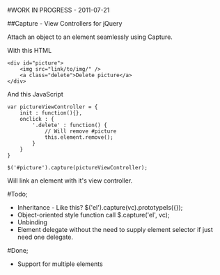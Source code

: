 
#WORK IN PROGRESS - 2011-07-21

##Capture - View Controllers for jQuery

Attach an object to an element seamlessly using Capture.

With this HTML
	
	<div id="picture">
		<img src="link/to/img/" />
		<a class="delete">Delete picture</a>
	</div>
	
And this JavaScript
	
	var pictureViewController = {
		init : function(){},
		onclick : {
			'.delete' : function() {
				// Will remove #picture
				this.element.remove();
			}
		}
	}
	
	$('#picture').capture(pictureViewController);
	
Will link an element with it's view controller.

#Todo;

  * Inheritance - Like this? $('el').capture(vc).prototypeIs({});
  * Object-oriented style function call	$.capture('el', vc);
  * Unbinding
  * Element delegate without the need to supply element selector if just need one delegate.

#Done;

  * Support for multiple elements
